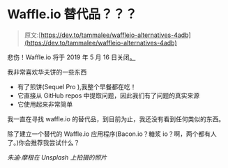 # Waffle.io 替代品？？？

> 原文:[https://dev.to/tammalee/waffleio-alternatives-4adb](https://dev.to/tammalee/waffleio-alternatives-4adb)

悲伤！Waffle.io 将于 2019 年 5 月 16 日关闭[。](https://help.waffle.io/waffle-shutdown/waffle-shutdown-tldr)

我非常喜欢华夫饼的一些东西

*   有了煎饼(Sequel Pro ),我整个早餐都在吃！
*   它直接从 GitHub repos 中提取问题，因此我们有了问题的真实来源
*   它使用起来非常简单

我一直在寻找 waffle.io 的替代品，到目前为止，我还没有看到任何类似的东西。

除了建立一个替代的 Waffle.io 应用程序(Bacon.io？糖浆 io？啊，两个都有人了。)你会推荐我尝试什么？

*朱迪·摩根在 Unsplash 上拍摄的照片*